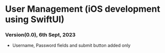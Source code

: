 # User Management (iOS development using SwiftUI)

### Version(0.0), 6th Sept, 2023
*   Username, Password fields and submit button added only
  
